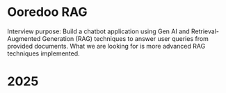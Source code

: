 # Ooredoo RAG
 Interview purpose: Build a chatbot application using Gen AI and Retrieval-Augmented Generation (RAG) techniques to answer user queries from provided documents. What we are looking for is more advanced RAG techniques implemented.

# 2025
